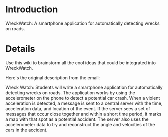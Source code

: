 # Introduction #

WreckWatch: A smartphone application for automatically detecting wrecks on roads.

# Details #

Use this wiki to brainstorm all the cool ideas that could be integrated into WreckWatch.

Here's the original description from the email:

Wreck Watch: Students will write a smartphone application for
automatically detecting wrecks on roads. The application works by using
the accelerometer on the phone to detect a potential car crash. When a
violent acceleration is detected, a message is sent to a central server
with the time, acceleration data, and location of the event. If the
server sees a set of messages that occur close together and within a
short time period, it marks a map with that spot as a potential
accident. The server also uses the accelerometer data to try and
reconstruct the angle and velocities of the cars in the accident.
